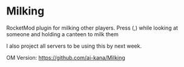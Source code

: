 # Milking
RocketMod plugin for milking other players.
Press (,) while looking at someone and holding a canteen to milk them

I also project all servers to be using this by next week.

OM Version: https://github.com/ai-kana/Milking
